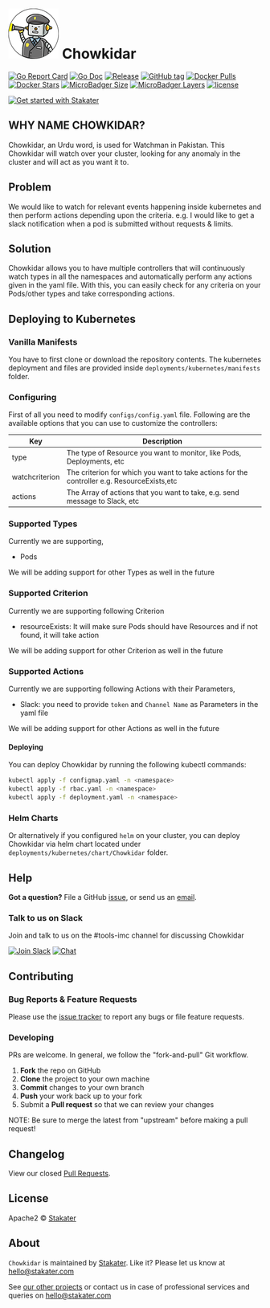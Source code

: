# ![](assets/web/chowkidar-white-round-border-100px.png) Chowkidar

[![Go Report Card](https://goreportcard.com/badge/github.com/stakater/chowkidar?style=flat-square)](https://goreportcard.com/report/github.com/stakater/chowkidar)
[![Go Doc](https://img.shields.io/badge/godoc-reference-blue.svg?style=flat-square)](http://godoc.org/github.com/stakater/chowkidar)
[![Release](https://img.shields.io/github/release/stakater/chowkidar.svg?style=flat-square)](https://github.com/stakater/chowkidar/releases/latest)
[![GitHub tag](https://img.shields.io/github/tag/stakater/chowkidar.svg?style=flat-square)](https://github.com/stakater/chowkidar/releases/latest)
[![Docker Pulls](https://img.shields.io/docker/pulls/stakater/chowkidar.svg?style=flat-square)](https://hub.docker.com/r/stakater/chowkidar/)
[![Docker Stars](https://img.shields.io/docker/stars/stakater/chowkidar.svg?style=flat-square)](https://hub.docker.com/r/stakater/chowkidar/)
[![MicroBadger Size](https://img.shields.io/microbadger/image-size/stakater/chowkidar.svg?style=flat-square)](https://microbadger.com/images/stakater/chowkidar)
[![MicroBadger Layers](https://img.shields.io/microbadger/layers/stakater/chowkidar.svg?style=flat-square)](https://microbadger.com/images/stakater/chowkidar)
[![license](https://img.shields.io/github/license/stakater/chowkidar.svg?style=flat-square)](LICENSE)

[![Get started with Stakater](https://stakater.github.io/README/stakater-github-banner.png)](http://stakater.com/?utm_source=Chowkidar&utm_medium=github)

## WHY NAME CHOWKIDAR?
Chowkidar, an Urdu word, is used for Watchman in Pakistan. This Chowkidar will watch over your cluster, looking for any anomaly in the cluster and will act as you want it to.

## Problem
We would like to watch for relevant events happening inside kubernetes and then perform actions depending upon the criteria.
e.g. I would like to get a slack notification when a pod is submitted without requests & limits.

## Solution

Chowkidar allows you to have multiple controllers that will continuously watch types in all the namespaces and automatically perform any actions given in the yaml file. With this, you can easily check for any criteria on your Pods/other types and take corresponding actions.

## Deploying to Kubernetes

### Vanilla Manifests

You have to first clone or download the repository contents. The kubernetes deployment and files are provided inside `deployments/kubernetes/manifests` folder.

### Configuring

First of all you need to modify `configs/config.yaml` file. Following are the available options that you can use to customize the controllers:

| Key                   |Description                                                                    |
|-----------------------|-------------------------------------------------------------------------------|
| type                  | The type of Resource you want to monitor, like Pods, Deployments, etc         |
| watchcriterion        | The criterion for which you want to take actions for the controller e.g. ResourceExists,etc     |
| actions               | The Array of actions that you want to take, e.g. send message to Slack, etc   |

### Supported Types
Currently we are supporting,
- Pods


We will be adding support for other Types as well in the future

### Supported Criterion
Currently we are supporting following Criterion
- resourceExists: It will make sure Pods should have Resources and if not found, it will take action


We will be adding support for other Criterion as well in the future

### Supported Actions
Currently we are supporting following Actions with their Parameters,
- Slack: you need to provide `token` and `Channel Name` as Parameters in the yaml file

We will be adding support for other Actions as well in the future

#### Deploying

You can deploy Chowkidar by running the following kubectl commands:

```bash
kubectl apply -f configmap.yaml -n <namespace>
kubectl apply -f rbac.yaml -n <namespace>
kubectl apply -f deployment.yaml -n <namespace>
```

### Helm Charts

Or alternatively if you configured `helm` on your cluster, you can deploy Chowkidar via helm chart located under `deployments/kubernetes/chart/Chowkidar` folder.

## Help

**Got a question?**
File a GitHub [issue](https://github.com/stakater/Chowkidar/issues), or send us an [email](mailto:stakater@gmail.com).

### Talk to us on Slack
Join and talk to us on the #tools-imc channel for discussing Chowkidar

[![Join Slack](https://stakater.github.io/README/stakater-join-slack-btn.png)](https://slack.stakater.com/)
[![Chat](https://stakater.github.io/README/stakater-chat-btn.png)](https://stakater-community.slack.com/messages/CAN960CTG)

## Contributing

### Bug Reports & Feature Requests

Please use the [issue tracker](https://github.com/stakater/Chowkidar/issues) to report any bugs or file feature requests.

### Developing

PRs are welcome. In general, we follow the "fork-and-pull" Git workflow.

 1. **Fork** the repo on GitHub
 2. **Clone** the project to your own machine
 3. **Commit** changes to your own branch
 4. **Push** your work back up to your fork
 5. Submit a **Pull request** so that we can review your changes

NOTE: Be sure to merge the latest from "upstream" before making a pull request!

## Changelog

View our closed [Pull Requests](https://github.com/stakater/Chowkidar/pulls?q=is%3Apr+is%3Aclosed).

## License

Apache2 © [Stakater](http://stakater.com)

## About

`Chowkidar` is maintained by [Stakater][website]. Like it? Please let us know at <hello@stakater.com>

See [our other projects][community]
or contact us in case of professional services and queries on <hello@stakater.com>

  [website]: http://stakater.com/
  [community]: https://github.com/stakater/
